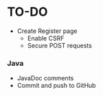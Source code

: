 # TO-DO

- Create Register page
  - Enable CSRF
  - Secure POST requests

### Java

- JavaDoc comments
- Commit and push to GitHub